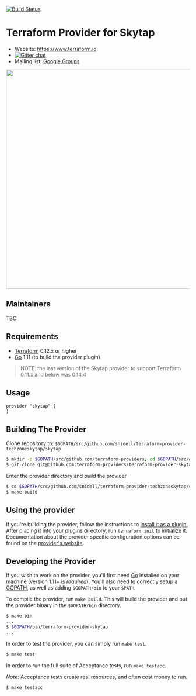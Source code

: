 [![Build Status](https://travis-ci.org/terraform-providers/terraform-provider-skytap.svg?branch=master)](https://travis-ci.org/terraform-providers/terraform-provider-skytap)

Terraform Provider for Skytap
=============================

- Website: https://www.terraform.io
- [![Gitter chat](https://badges.gitter.im/hashicorp-terraform/Lobby.png)](https://gitter.im/hashicorp-terraform/Lobby)
- Mailing list: [Google Groups](http://groups.google.com/group/terraform-tool)

<img src="https://cdn.rawgit.com/hashicorp/terraform-website/master/content/source/assets/images/logo-hashicorp.svg" width="600px">

Maintainers
-----------

TBC

Requirements
------------

-	[Terraform](https://www.terraform.io/downloads.html) 0.12.x or higher
-	[Go](https://golang.org/doc/install) 1.11 (to build the provider plugin)

> NOTE: the last version of the Skytap provider to support Terraform 0.11.x and below was 0.14.4

Usage
---------------------
```
provider "skytap" {
}
```

Building The Provider
---------------------

Clone repository to: `$GOPATH/src/github.com/snidell/terraform-provider-techzoneskytap/skytap`

```sh
$ mkdir -p $GOPATH/src/github.com/terraform-providers; cd $GOPATH/src/github.com/terraform-providers
$ git clone git@github.com:terraform-providers/terraform-provider-skytap
```

Enter the provider directory and build the provider

```sh
$ cd $GOPATH/src/github.com/snidell/terraform-provider-techzoneskytap/skytap
$ make build
```

Using the provider
----------------------
If you're building the provider, follow the instructions to [install it as a plugin.](https://www.terraform.io/docs/plugins/basics.html#installing-a-plugin)
After placing it into your plugins directory,  run `terraform init` to initialize it.
Documentation about the provider specific configuration options can be found on the [provider's website](https://www.terraform.io/docs/providers/skytap/index.html).

Developing the Provider
---------------------------

If you wish to work on the provider, you'll first need [Go](http://www.golang.org) installed on your machine (version 1.11+ is *required*). You'll also need to correctly setup a [GOPATH](http://golang.org/doc/code.html#GOPATH), as well as adding `$GOPATH/bin` to your `$PATH`.

To compile the provider, run `make build`. This will build the provider and put the provider binary in the `$GOPATH/bin` directory.

```sh
$ make bin
...
$ $GOPATH/bin/terraform-provider-skytap
...
```

In order to test the provider, you can simply run `make test`.

```sh
$ make test
```

In order to run the full suite of Acceptance tests, run `make testacc`.

*Note:* Acceptance tests create real resources, and often cost money to run.

```sh
$ make testacc
```
